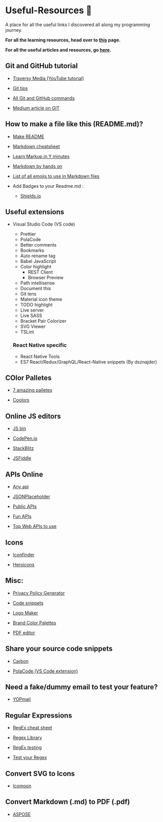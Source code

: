 # Useful-Resources :rocket:
A place for all the useful links I discovered all along my programming journey.

**For all the learning resources, head over to [this](https://github.com/Quadrified/Useful-Links/blob/master/Learning-Resources.md#learning-resources-books) page.**

__For all the useful articles and resources, go [here](https://github.com/Quadrified/Useful-Links/blob/master/Useful-Articles.md#useful-articles-books).__

## Git and GitHub tutorial
* [Traversy Media (YouTube tutorial)](https://www.youtube.com/watch?v=SWYqp7iY_Tc)

* [Git tips](https://github.com/Quadrified/Git-Tips)

* [All Git and GitHub commands](https://github.com/joshnh/Git-Commands)

* [Medium article on GIT](https://itnext.io/become-a-git-pro-in-just-one-blog-a-thorough-guide-to-git-architecture-and-command-line-interface-93fbe9bdb395)


## How to make a file like this (README.md)?
* [Make README](https://www.makeareadme.com/)

* [Markdown cheatsheet](https://www.markdownguide.org/cheat-sheet)

* [Learn Markup in Y minutes](https://learnxinyminutes.com/docs/markdown/)

* [Markdown by hands on](https://commonmark.org/help/tutorial/index.html)

* [List of all emojis to use in Markdown files](https://www.webfx.com/tools/emoji-cheat-sheet/)

* Add Badges to your Readme.md : 
    - [Shields.io](https://shields.io/)

## Useful extensions
* Visual Studio Code (VS code)
	- Prettier
	- PolaCode
	- Better comments
	- Bookmarks
	- Auto rename tag
	- Babel JavaScript
	- Color highlight
        - REST Client
        - Browser Preview
	- Path intellisense
	- Document this
	- Git lens
	- Material icon theme
	- TODO highlight
	- Live server
	- Live SASS
	- Bracket Pair Colorizer
	- SVG Viewer
	- TSLint
	
	### React Native specific	
	- React Native Tools
	- ES7 React/Redux/GraphQL/React-Native snippets (By dsznajder)
	

## COlor Palletes
* [7 amazing palletes](https://www.instagram.com/p/CE6wlVYAysh/)

* [Coolors](coolors.co/)
	

## Online JS editors
* [JS bin](https://jsbin.com/?js,console,output)

* [CodePen.io](https://codepen.io/pen/)

* [StackBlitz](https://stackblitz.com/)

* [JSFiddle](https://jsfiddle.net/)


## APIs Online
* [Any api](https://any-api.com/)

* [JSONPlaceholder](https://jsonplaceholder.typicode.com/)

* [Public APIs](https://github.com/public-apis/public-apis)

* [Fun APIs](https://www.instagram.com/p/CE3V8QTAUNY/)

* [Top Web APIs to use](https://www.instagram.com/p/CERlYAxg_yh/)


## Icons
* [Iconfinder](https://www.iconfinder.com/)

* [Heroicons](https://heroicons.dev/)
	

## Misc:
* [Privacy Policy Generator](https://getterms.io/)

* [Code snippets](https://shortcode.dev/)

* [Logo Maker](https://www.logomaker.com/)

* [Brand Color Palettes](https://brandpalettes.com/)

* [PDF editor](https://www.pdf2go.com/)


## Share your source code snippets
* [Carbon](https://carbon.now.sh/)

* [PolaCode (VS Code extension)](https://marketplace.visualstudio.com/items?itemName=pnp.polacode)


## Need a fake/dummy email to test your feature?
* [YOPmail](http://www.yopmail.com/en/)


## Regular Expressions
* [RegEx cheat sheet](https://fireship.io/lessons/regex-cheat-sheet-js/)

* [Regex Library](http://regexlib.com/Search.aspx?k=alphabets&c=-1&m=-1&ps=20&AspxAutoDetectCookieSupport=1)

* [RegEx testing](https://regexr.com/)

* [Test your Regex](https://www.regular-expressions.info/javascriptexample.html)


## Convert SVG to Icons
* [Icomoon](https://icomoon.io/app/#/select)


## Convert Markdown (.md) to PDF (.pdf)
* [ASPOSE](https://products.aspose.app/html/conversion/md-to-pdf)
